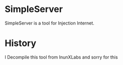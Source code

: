 # SimpleServer
SimpleServer is a tool for Injection Internet.

# History
I Decompile this tool from InunXLabs and sorry for this
